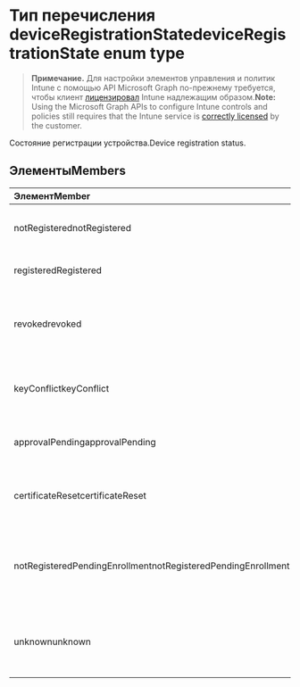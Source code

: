 # <a name="deviceregistrationstate-enum-type"></a><span data-ttu-id="18dfe-101">Тип перечисления deviceRegistrationState</span><span class="sxs-lookup"><span data-stu-id="18dfe-101">deviceRegistrationState enum type</span></span>

> <span data-ttu-id="18dfe-102">**Примечание.** Для настройки элементов управления и политик Intune с помощью API Microsoft Graph по-прежнему требуется, чтобы клиент [лицензировал](https://go.microsoft.com/fwlink/?linkid=839381) Intune надлежащим образом.</span><span class="sxs-lookup"><span data-stu-id="18dfe-102">**Note:** Using the Microsoft Graph APIs to configure Intune controls and policies still requires that the Intune service is [correctly licensed](https://go.microsoft.com/fwlink/?linkid=839381) by the customer.</span></span>

<span data-ttu-id="18dfe-103">Состояние регистрации устройства.</span><span class="sxs-lookup"><span data-stu-id="18dfe-103">Device registration status.</span></span>
## <a name="members"></a><span data-ttu-id="18dfe-104">Элементы</span><span class="sxs-lookup"><span data-stu-id="18dfe-104">Members</span></span>
|<span data-ttu-id="18dfe-105">Элемент</span><span class="sxs-lookup"><span data-stu-id="18dfe-105">Member</span></span>|<span data-ttu-id="18dfe-106">Значение</span><span class="sxs-lookup"><span data-stu-id="18dfe-106">Value</span></span>|<span data-ttu-id="18dfe-107">Описание</span><span class="sxs-lookup"><span data-stu-id="18dfe-107">Description</span></span>|
|:---|:---|:---|
|<span data-ttu-id="18dfe-108">notRegistered</span><span class="sxs-lookup"><span data-stu-id="18dfe-108">notRegistered</span></span>|<span data-ttu-id="18dfe-109">0</span><span class="sxs-lookup"><span data-stu-id="18dfe-109">0%</span></span>|<span data-ttu-id="18dfe-110">Устройство не зарегистрировано.</span><span class="sxs-lookup"><span data-stu-id="18dfe-110">The device is not registered.</span></span>|
|<span data-ttu-id="18dfe-111">registered</span><span class="sxs-lookup"><span data-stu-id="18dfe-111">Registered</span></span>|<span data-ttu-id="18dfe-112">2</span><span class="sxs-lookup"><span data-stu-id="18dfe-112">2</span></span>|<span data-ttu-id="18dfe-113">Устройство зарегистрировано.</span><span class="sxs-lookup"><span data-stu-id="18dfe-113">The device is registered.</span></span>|
|<span data-ttu-id="18dfe-114">revoked</span><span class="sxs-lookup"><span data-stu-id="18dfe-114">revoked</span></span>|<span data-ttu-id="18dfe-115">3</span><span class="sxs-lookup"><span data-stu-id="18dfe-115">3</span></span>|<span data-ttu-id="18dfe-116">Устройство было заблокировано, очищено или отключено.</span><span class="sxs-lookup"><span data-stu-id="18dfe-116">The device has been blocked, wiped or retired.</span></span>|
|<span data-ttu-id="18dfe-117">keyConflict</span><span class="sxs-lookup"><span data-stu-id="18dfe-117">keyConflict</span></span>|<span data-ttu-id="18dfe-118">4</span><span class="sxs-lookup"><span data-stu-id="18dfe-118">4</span></span>|<span data-ttu-id="18dfe-119">На устройстве присутствует конфликт ключа.</span><span class="sxs-lookup"><span data-stu-id="18dfe-119">The device has a key conflict.</span></span>|
|<span data-ttu-id="18dfe-120">approvalPending</span><span class="sxs-lookup"><span data-stu-id="18dfe-120">approvalPending</span></span>|<span data-ttu-id="18dfe-121">5</span><span class="sxs-lookup"><span data-stu-id="18dfe-121">5</span></span>|<span data-ttu-id="18dfe-122">Устройство ожидает утверждения.</span><span class="sxs-lookup"><span data-stu-id="18dfe-122">The device is pending approval.</span></span>|
|<span data-ttu-id="18dfe-123">certificateReset</span><span class="sxs-lookup"><span data-stu-id="18dfe-123">certificateReset</span></span>|<span data-ttu-id="18dfe-124">6</span><span class="sxs-lookup"><span data-stu-id="18dfe-124">6</span></span>|<span data-ttu-id="18dfe-125">Сертификат устройства был сброшен.</span><span class="sxs-lookup"><span data-stu-id="18dfe-125">The device certificate has been reset.</span></span>|
|<span data-ttu-id="18dfe-126">notRegisteredPendingEnrollment</span><span class="sxs-lookup"><span data-stu-id="18dfe-126">notRegisteredPendingEnrollment</span></span>|<span data-ttu-id="18dfe-127">7</span><span class="sxs-lookup"><span data-stu-id="18dfe-127">7</span></span>|<span data-ttu-id="18dfe-128">Устройство не зарегистрировано, ожидает регистрации.</span><span class="sxs-lookup"><span data-stu-id="18dfe-128">The device is not registered and pending enrollment.</span></span>|
|<span data-ttu-id="18dfe-129">unknown</span><span class="sxs-lookup"><span data-stu-id="18dfe-129">unknown</span></span>|<span data-ttu-id="18dfe-130">8</span><span class="sxs-lookup"><span data-stu-id="18dfe-130"> :=8</span></span>|<span data-ttu-id="18dfe-131">Состояние регистрации устройства неизвестно.</span><span class="sxs-lookup"><span data-stu-id="18dfe-131">The device registration status is unknown.</span></span>|








